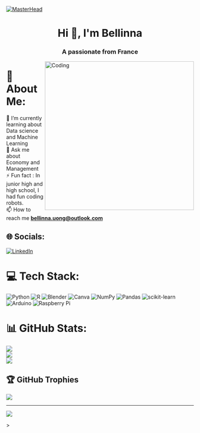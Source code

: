 [![MasterHead](https://mir-s3-cdn-cf.behance.net/project_modules/max_1200/54b6c068097599.5b50bca476b9b.gif)](https://juanatech.com/)
<h1 align="center">Hi 👋, I'm Bellinna</h1>
<h3 align="center">A passionate from France</h3>
<img align="right" alt="Coding" width="400" src="https://juanatech.com/wp-content/uploads/2022/09/coder.gif">

# 💫 About Me:
🌱 I’m currently learning about Data science and Machine Learning<br>💬 Ask me about Economy and Management<br>⚡ Fun fact : In junior high and high school, I had fun coding robots.<br> 📫 How to reach me **bellinna.uong@outlook.com**


## 🌐 Socials:
[![LinkedIn](https://img.shields.io/badge/LinkedIn-%230077B5.svg?logo=linkedin&logoColor=white)](https://linkedin.com/in/bellinna-uong) 

# 💻 Tech Stack:
![Python](https://img.shields.io/badge/python-3670A0?style=for-the-badge&logo=python&logoColor=ffdd54) ![R](https://img.shields.io/badge/r-%23276DC3.svg?style=for-the-badge&logo=r&logoColor=white) ![Blender](https://img.shields.io/badge/blender-%23F5792A.svg?style=for-the-badge&logo=blender&logoColor=white) ![Canva](https://img.shields.io/badge/Canva-%2300C4CC.svg?style=for-the-badge&logo=Canva&logoColor=white) ![NumPy](https://img.shields.io/badge/numpy-%23013243.svg?style=for-the-badge&logo=numpy&logoColor=white) ![Pandas](https://img.shields.io/badge/pandas-%23150458.svg?style=for-the-badge&logo=pandas&logoColor=white) ![scikit-learn](https://img.shields.io/badge/scikit--learn-%23F7931E.svg?style=for-the-badge&logo=scikit-learn&logoColor=white) ![Arduino](https://img.shields.io/badge/-Arduino-00979D?style=for-the-badge&logo=Arduino&logoColor=white) ![Raspberry Pi](https://img.shields.io/badge/-RaspberryPi-C51A4A?style=for-the-badge&logo=Raspberry-Pi)
# 📊 GitHub Stats:
![](https://github-readme-stats.vercel.app/api?username=bellinna-uong&theme=nightowl&hide_border=true&include_all_commits=false&count_private=false)<br/>
![](https://github-readme-streak-stats.herokuapp.com/?user=bellinna-uong&theme=nightowl&hide_border=true)<br/>
![](https://github-readme-stats.vercel.app/api/top-langs/?username=bellinna-uong&theme=nightowl&hide_border=true&include_all_commits=false&count_private=false&layout=compact)

## 🏆 GitHub Trophies
![](https://github-profile-trophy.vercel.app/?username=bellinna-uong&theme=dracula&no-frame=false&no-bg=true&margin-w=4)

---
[![](https://visitcount.itsvg.in/api?id=bellinna-uong&icon=4&color=5)](https://visitcount.itsvg.in)

<!-- Proudly created with GPRM ( https://gprm.itsvg.in ) -->>
